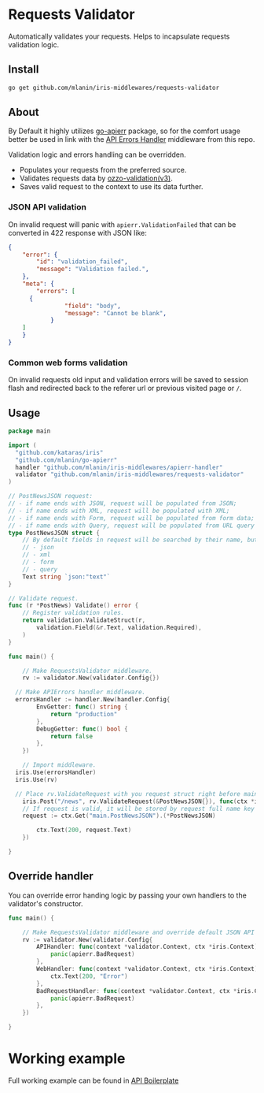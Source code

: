 # Requests Validator

Automatically validates your requests. Helps to incapsulate requests validation logic.

## Install

```bash
go get github.com/mlanin/iris-middlewares/requests-validator
```

## About

By Default it highly utilizes [go-apierr](https://github.com/mlanin/go-apierr) package, so for the comfort usage better be used in link with the [API Errors Handler](../apierr-handler/README.md) middleware from this repo.

Validation logic and errors handling can be overridden.

* Populates your requests from the preferred source.
* Validates requests data by [ozzo-validation(v3)](https://github.com/go-ozzo/ozzo-validation).
* Saves valid request to the context to use its data further.

### JSON API validation

On invalid request will panic with `apierr.ValidationFailed` that can be converted in 422 response with JSON like:

```json
{
	"error": {
		"id": "validation_failed",
		"message": "Validation failed.",
	},
	"meta": {
		"errors": [
      {
				"field": "body",
				"message": "Cannot be blank",
			}
    ]
	}
}
```

### Common web forms validation

On invalid requests old input and validation errors will be saved to session flash and redirected back
to the referer url or previous visited page or `/`.

## Usage

```go
package main

import (
  "github.com/kataras/iris"
  "github.com/mlanin/go-apierr"
  handler "github.com/mlanin/iris-middlewares/apierr-handler"
  validator "github.com/mlanin/iris-middlewares/requests-validator"
)

// PostNewsJSON request:
// - if name ends with JSON, request will be populated from JSON;
// - if name ends with XML, request will be populated with XML;
// - if name ends with Form, request will be populated from form data;
// - if name ends with Query, request will be populated from URL query
type PostNewsJSON struct {
	// By default fields in request will be searched by their name, but you can override it by tag:
	// - json
	// - xml
	// - form
	// - query
	Text string `json:"text"`
}

// Validate request.
func (r *PostNews) Validate() error {
	// Register validation rules.
	return validation.ValidateStruct(r,
		validation.Field(&r.Text, validation.Required),
	)
}

func main() {

	// Make RequestsValidator middleware.
	rv := validator.New(validator.Config{})

  // Make APIErrors handler middleware.
  errorsHandler := handler.New(handler.Config{
		EnvGetter: func() string {
			return "production"
		},
		DebugGetter: func() bool {
			return false
		},
	})

	// Import middleware.
  iris.Use(errorsHandler)
  iris.Use(rv)

  // Place rv.ValidateRequest with you request struct right before main handler.
	iris.Post("/news", rv.ValidateRequest(&PostNewsJSON{}), func(ctx *iris.Context) {
    // If request is valid, it will be stored by request full name key in the IRIS context.
    request := ctx.Get("main.PostNewsJSON").(*PostNewsJSON)

		ctx.Text(200, request.Text)
	})

}
```

## Override handler

You can override error handing logic by passing your own handlers to the validator's constructor.

```go
func main() {

	// Make RequestsValidator middleware and override default JSON API requests errors.
	rv := validator.New(validator.Config{
		APIHandler: func(context *validator.Context, ctx *iris.Context) {
			panic(apierr.BadRequest)
		},
		WebHandler: func(context *validator.Context, ctx *iris.Context) {
			ctx.Text(200, "Error")
		},
		BadRequestHandler: func(context *validator.Context, ctx *iris.Context) {
			panic(apierr.BadRequest)
		},
	})

}
```

# Working example

Full working example can be found in [API Boilerplate](https://github.com/mlanin/go-api-biolerplate)
